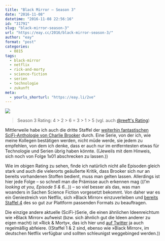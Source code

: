 ```yaml
---
title: "Black Mirror – Season 3"
date: "2016-11-08"
datetime: "2016-11-08 22:56:16"
id: "31791"
slug: "black-mirror-season-3"
url: "https://eay.cc/2016/black-mirror-season-3/"
author: "eay"
format: "post"
categories:
  - 0815
tags:
  - black-mirror
  - netflix
  - rick-and-morty
  - science-fiction
  - serien
  - technologie
  - zukunft
meta:
  - yourls_shorturl: "https://eay.li/2ve"
---
```


![](https://eay.cc/uploads/2012/blackmirror.jpg)

> Season 3 Rating: 4 > 2 > 6 = 3 > 1 > 5 (vgl. auch [@reeft's Rating](https://twitter.com/reeft/status/790302883300384774))

Mittlerweile habe ich auch die dritte Staffel der [weiterhin fantastischen SciFi-Anthologie von Charlie Brooker](https://eay.cc/2012/black-mirror/) durch. Eine Serie, von der ich, wie meine Kollegen bestätigen werden, nicht müde werde, sie jedem zu empfehlen, von dem ich denke, dass er auch nur im entferntesten etwas für Technologie und Serien übrig haben könnte. ((Jeweils mit dem Hinweis, sich noch von Folge 1x01 abschrecken zu lassen.))

Wie im obigen Rating zu sehen, finde ich natürlich nicht alle Episoden gleich stark und auch die vielerorts geäußerte Kritik, dass Brooker sich _nur_ an bereits vorhandenen Stoffen bedient, muss man gelten lassen. Allerdings ist hier jede Folge – so schnell man die Prämisse auch erkennen mag ((_I’m looking at you, Episode 5 & 6..._)) – so viel besser als das, was man woanders in Sachen Science Fiction vorgesetzt bekommt. Von daher war es ein Geniestreich von Netflix, sich »Black Mirror« einzuverleiben und [bereits Staffel 4](https://eay.cc/2016/trailer-zur-3-staffel-black-mirror/) des so gut zur Plattform passenden Formats zu beauftragen.

Die einzige andere aktuelle (SciFi-)Serie, die einen ähnlichen Ideenreichtum wie »Black Mirror« aufweist (bzw. sich ähnlich gut die Ideen anderer zu eigen macht) ist »Rick & Morty«, das ich hier und [auf Twitter](https://twitter.com/eay) ja auch regelmäßig abfeiere. ((Staffel 1 & 2 sind, ebenso wie »Black Mirror«, im deutschen Netflix verfügbar und sollten schleunigst weggebinged werden.))
